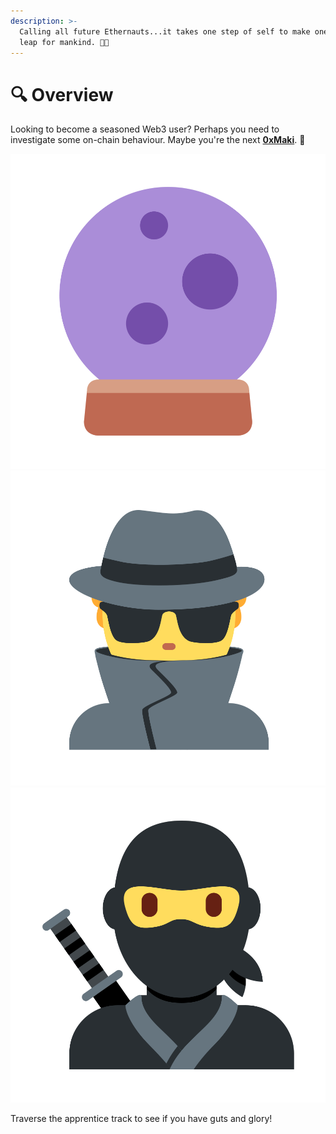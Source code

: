 ```yaml
---
description: >-
  Calling all future Ethernauts...it takes one step of self to make one giant
  leap for mankind. 🧑‍🚀
---
```


# 🔍 Overview

Looking to become a seasoned Web3 user? Perhaps you need to investigate some on-chain behaviour. Maybe you're the next [**0xMaki**](https://twitter.com/0xMaki). 💙

![Web3 Philosopher](../.gitbook/assets/1.svg) ![Chain Sleuth](../.gitbook/assets/2.svg) ![Shadowy Super Coder](../.gitbook/assets/3.svg)

Traverse the apprentice track to see if you have guts and glory!&#x20;
